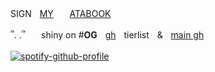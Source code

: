 SIGNㅤ<ins>MY</ins>ㅤㅤ[ATABOOK](https://wishbone.atabook.org)ㅤㅤㅤ

՞. .՞ㅤㅤshiny on #**OG**ㅤ[gh](https://rentry.co/github-tierlist)ㅤtierlistㅤ&ㅤ[main gh](https://github.com/needyourbiood)

[![spotify-github-profile](https://spotify-github-profile.kittinanx.com/api/view?uid=gehh58e8f0xpouhgo6rd3sbmt&cover_image=true&theme=natemoo-re&show_offline=false&background_color=121212&interchange=false&bar_color=ffffff&bar_color_cover=false)](https://github.com/kittinan/spotify-github-profile)
ㅤ
ㅤ
ㅤ
ㅤ

ㅤㅤㅤ

ㅤ
ㅤ
ㅤ
ㅤ
ㅤ
ㅤ









